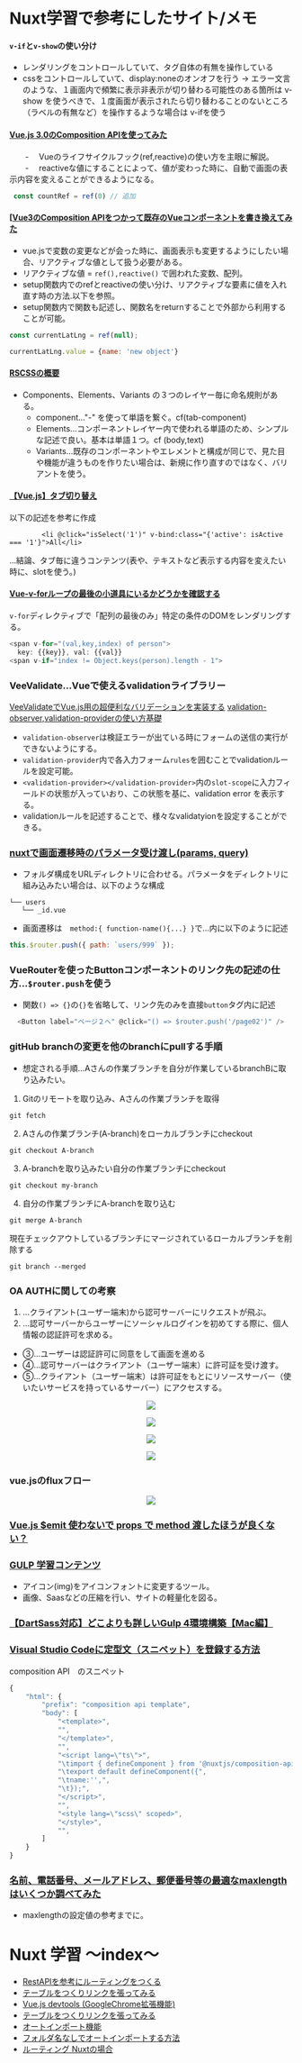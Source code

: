 # Nuxt学習で参考にしたサイト/メモ

#### `v-if`と`v-show`の使い分け
- レンダリングをコントロールしていて、タグ自体の有無を操作している
- cssをコントロールしていて、display:noneのオンオフを行う
→ エラー文言のような、１画面内で頻繁に表示非表示が切り替わる可能性のある箇所は v-show を使うべきで、１度画面が表示されたら切り替わることのないところ（ラベルの有無など）を操作するような場合は v-ifを使う

#### [Vue.js 3.0のComposition APIを使ってみた](https://re-engines.com/2020/06/15/vue-composition-api/)
　　- 　Vueのライフサイクルフック(ref,reactive)の使い方を主眼に解説。
　　- 　reactiveな値にすることによって、値が変わった時に、自動で画面の表示内容を変えることができるようになる。

```vue.js
 const countRef = ref(0) // 追加
```

#### [[Vue3のComposition APIをつかって既存のVueコンポーネントを書き換えてみた](https://note.com/mizutory/n/n59ecb2aeb0a3)
  - vue.jsで変数の変更などが会った時に、画面表示も変更するようにしたい場合、リアクティブな値として扱う必要がある。
  - リアクティブな値 = `ref(),reactive()` で囲われた変数、配列。
  - setup関数内でのrefとreactiveの使い分け、リアクティブな要素に値を入れ直す時の方法.以下を参照。
  - setup関数内で関数も記述し、関数名をreturnすることで外部から利用することが可能。

``` Vue.js
const currentLatLng = ref(null);   

currentLatLng.value = {name: 'new object'}
```

#### [RSCSSの概要](https://rfs.jp/sb/html-css/html-css-guide/rscss.html)
  - Components、Elements、Variants の３つのレイヤー毎に命名規則がある。
    - component..."-" を使って単語を繋ぐ。cf(tab-component)
    - Elements...コンポーネントレイヤー内で使われる単語のため、シンプルな記述で良い。基本は単語１つ。cf (body,text)
    - Variants...既存のコンポーネントやエレメントと構成が同じで、見た目や機能が違うものを作りたい場合は、新規に作り直すのではなく、バリアントを使う。

#### [【Vue.js】タブ切り替え](https://into-the-program.com/vue-tab/)
以下の記述を参考に作成

```
        <li @click="isSelect('1')" v-bind:class="{'active': isActive === '1'}">All</li>
```

...結論、タブ毎に違うコンテンツ(表や、テキストなど表示する内容を変えたい時に、slotを使う。)

#### [Vue-v-forループの最後の小道具にいるかどうかを確認する](https://www.web-dev-qa-db-ja.com/ja/vue.js/vuevfor%E3%83%AB%E3%83%BC%E3%83%97%E3%81%AE%E6%9C%80%E5%BE%8C%E3%81%AE%E5%B0%8F%E9%81%93%E5%85%B7%E3%81%AB%E3%81%84%E3%82%8B%E3%81%8B%E3%81%A9%E3%81%86%E3%81%8B%E3%82%92%E7%A2%BA%E8%AA%8D%E3%81%99%E3%82%8B/831576229/)

`v-for`ディレクティブで「配列の最後のみ」特定の条件のDOMをレンダリングする。

```Vue.js
<span v-for="(val,key,index) of person">
  key: {{key}}, val: {{val}}
<span v-if="index != Object.keys(person).length - 1">

```

### VeeValidate...Vueで使えるvalidationライブラリー
[VeeValidateでVue.js用の超便利なバリデーションを実装する](https://www.kabanoki.net/4955/)
[validation-observer,validation-providerの使い方基礎](https://sakitadaiki.hatenablog.com/entry/2021/04/07/112440)
  - `validation-observer`は検証エラーが出ている時にフォームの送信の実行ができないようにする。
  - `validation-provider`内で各入力フォーム`rules`を囲むことでvalidationルールを設定可能。
  - `<validation-provider></validation-provider>`内の`slot-scope`に入力フィールドの状態が入っていおり、この状態を基に、validation error を表示する。
  - validationルールを記述することで、様々なvalidatyionを設定することができる。


### [nuxtで画面遷移時のパラメータ受け渡し(params, query)](https://codelikes.com/nuxt-query-or-params/)
  - フォルダ構成をURLディレクトリに合わせる。パラメータをディレクトリに組み込みたい場合は、以下のような構成
 ```
└── users
    └── _id.vue
 ```
  -  画面遷移は　`method:{ function-name(){...} }`で...内に以下のように記述
 ```Vue.js
 this.$router.push({ path: `users/999` });
 ```
 
### VueRouterを使ったButtonコンポーネントのリンク先の記述の仕方...`$router.push`を使う
 - 関数`() => {}`の`{}`を省略して、リンク先のみを直接`button`タグ内に記述
```Vue.js
  <Button label="ページ２へ" @click="() => $router.push('/page02')" />
```

### gitHub branchの変更を他のbranchにpullする手順
- 想定される手順...Aさんの作業ブランチを自分が作業しているbranchBに取り込みたい。
1. Gitのリモートを取り込み、Aさんの作業ブランチを取得
```
git fetch
```
2. Aさんの作業ブランチ(A-branch)をローカルブランチにcheckout 
```
git checkout A-branch
```
3. A-branchを取り込みたい自分の作業ブランチにcheckout
```
git checkout my-branch
```
4. 自分の作業ブランチにA-branchを取り込む
```
git merge A-branch
```

現在チェックアウトしているブランチにマージされているローカルブランチを削除する
```
git branch --merged
```

### OA AUTHに関しての考察

1. ...クライアント(ユーザー端末)から認可サーバーにリクエストが飛ぶ。
2. ...認可サーバーからユーザーにソーシャルログインを初めてする際に、個人情報の認証許可を求める。
- ③...ユーザーは認証許可に同意をして画面を進める
- ④...認可サーバーはクライアント（ユーザー端末）に許可証を受け渡す。
- ⑤...クライアント（ユーザー端末）は許可証をもとにリソースサーバー（使いたいサービスを持っているサーバー）にアクセスする。

<p align="center">
  <img src="https://user-images.githubusercontent.com/75665390/197398645-783e9932-3620-4dfb-b837-60c3ac61640e.png" />
</p>

<p align="center">
  <img src="https://user-images.githubusercontent.com/75665390/197398585-c652aea3-15ad-4ba8-93a3-34c4d090536b.png" />
</p>

<p align="center">
  <img src="https://user-images.githubusercontent.com/75665390/197398714-975e5f91-85a4-4328-8bde-f89c37de2796.png" />
</p>

<p align="center">
  <img src="https://user-images.githubusercontent.com/75665390/197398739-9a55973b-034b-470d-ac59-3cbd7fb2b795.png" />
</p>

### vue.jsのfluxフロー

<p align="center">
  <img src="https://user-images.githubusercontent.com/75665390/200177768-0a27422a-379f-449b-bba5-7479b841bdf0.png" />
</p>

### [Vue.js $emit 使わないで props で method 渡したほうが良くない？](https://techblog.roxx.co.jp/entry/2020/07/09/092955)

### [GULP 学習コンテンツ](https://note.com/ichikun_/n/n3aa2c5f59725)
- アイコン(img)をアイコンフォントに変更するツール。
- 画像、Saasなどの圧縮を行い、サイトの軽量化を図る。
### [【DartSass対応】どこよりも詳しいGulp 4環境構築【Mac編】](https://tips-web.net/gulp4-mac/)

### [Visual Studio Codeに定型文（スニペット）を登録する方法](https://slash-mochi.net/blog/2019/07/13/post-1978/)
composition API　のスニペット
```Vue.js
{
	"html": {
		"prefix": "composition api template",
		"body": [
			"<template>",
			"",
			"</template>",
			"",
			"<script lang=\"ts\">",
			"\timport { defineComponent } from '@nuxtjs/composition-api';",
			"\texport default defineComponent({",
			"\tname:'',",
			"\t});",
			"</script>",
			"",
			"<style lang=\"scss\" scoped>",
			"</style>",
			"",
		]
	}
}

```

### [名前、電話番号、メールアドレス、郵便番号等の最適なmaxlengthはいくつか調べてみた](https://kyogom.com/tech/design/maxlength/)
- maxlengthの設定値の参考までに。

# Nuxt 学習 〜index〜
- [RestAPIを参考にルーティングをつくる](https://github.com/worldwideweb13/typeScript/commit/ec0110205af6197c57d7a0d3d7c2db760c22bb7c)
- [テーブルをつくりリンクを張ってみる]()
- [Vue.js devtools (GoogleChrome拡張機能)]()
- [テーブルをつくりリンクを張ってみる]()
- [オートインポート機能]()
- [フォルダ名なしでオートインポートする方法]()
- [ルーティング Nuxtの場合]()
